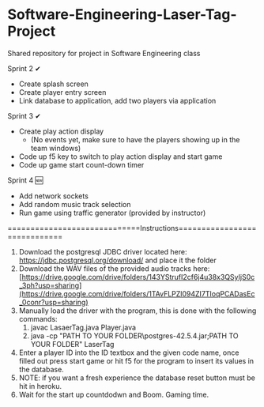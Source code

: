 # Software-Engineering-Laser-Tag-Project
Shared repository for project in Software Engineering class

Sprint 2 ✔
+ Create splash screen
+ Create player entry screen
+ Link database to application, add two players via application

Sprint 3 ✔
+ Create play action display
    - (No events yet, make sure to have the players showing up in the team windows)
+ Code up f5 key to switch to play action display and start game
+ Code up game start count-down timer

Sprint 4 🆕
+ Add network sockets
+ Add random music track selection
+ Run game using traffic generator (provided by instructor)

=============================Instructions=============================
1. Download the postgresql JDBC driver located here: https://jdbc.postgresql.org/download/ and place it the folder
2. Download the WAV files of the provided audio tracks here: [https://drive.google.com/drive/folders/143YStrufI2cf6j4u38x3QSyIjS0c_3ph?usp=sharing](https://drive.google.com/drive/folders/1TAvFLPZl094ZI7TIoqPCADasEc_0conr?usp=sharing)
3. Manually load the driver with the program, this is done with the following commands:
    1. javac LasaerTag.java Player.java
    2. java -cp "PATH TO YOUR FOLDER\postgres-42.5.4.jar;PATH TO YOUR FOLDER" LaserTag
3. Enter a player ID into the ID textbox and the given code name, once filled out press start game or hit f5 for the program to insert its values in the  database.
4. NOTE: if you want a fresh experience the database reset button must be hit in heroku.
5. Wait for the start up countdodwn and Boom. Gaming time.
